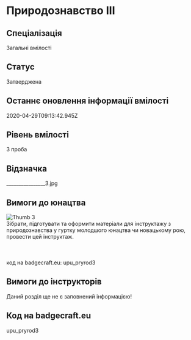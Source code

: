 # Природознавство ІІІ

## Спеціалізація

Загальні вмілості

## Статус

Затверджена

## Останнє оновлення інформації вмілості

2020-04-29T09:13:42.945Z

## Рівень вмілості

3 проба

## Відзначка

________________3.jpg

## Вимоги до юнацтва

<img alt="Thumb                 3" src="/uploads/textareas/bootsy/image/49/small________________-3.jpg"><br>Зібрати, підготувати та оформити матеріали для
інструктажу з природознавства у гуртку молодшого юнацтва чи новацькому рою,
провести цей інструктаж.<br><br><br><br>код на badgecraft.eu: upu_pryrod3<br>

## Вимоги до інструкторів

Даний розділ ще не є заповнений інформацією!

## Код на badgecraft.eu

upu_pryrod3